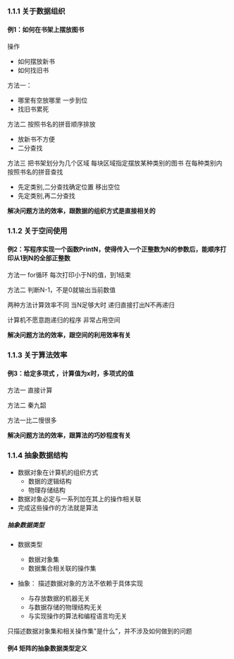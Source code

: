 ### 1.1.1 关于数据组织

#### 例1：如何在书架上摆放图书

操作

- 如何摆放新书
- 如何找旧书

方法一： 

- 哪里有空放哪里 一步到位
- 找旧书累死

方法二 按照书名的拼音顺序排放

- 放新书不方便
- 二分查找

方法三 把书架划分为几个区域 每块区域指定摆放某种类别的图书 在每种类别内 按照书名的拼音查找

- 先定类别,二分查找确定位置 移出空位
- 先定类别,再二分查找

**解决问题方法的效率，跟数据的组织方式是直接相关的**

### 1.1.2 关于空间使用

####  例2：写程序实现一个函数PrintN，使得传入一个正整数为N的参数后，能顺序打印从1到N的全部正整数

方法一 for循环 每次打印小于N的值，到1结束

方法二 判断N-1，不是0就输出当前数值

两种方法计算效率不同 当N足够大时 递归直接打出N不再递归

计算机不愿意跑递归的程序 非常占用空间

**解决问题方法的效率，跟空间的利用效率有关**

### 1.1.3 关于算法效率

#### 例3：给定多项式 ，计算值为x时，多项式的值

方法一 直接计算

方法二 秦九韶

方法一比二慢很多

**解决问题方法的效率，跟算法的巧妙程度有关**

### 1.1.4 抽象数据结构

- 数据对象在计算机的组织方式
  - 数据的逻辑结构
  - 物理存储结构
- 数据对象必定与一系列加在其上的操作相关联
- 完成这些操作的方法就是算法

##### 抽象数据类型

- 数据类型
  - 数据对象集
  - 数据集合相关联的操作集

- 抽象： 描述数据对象的方法不依赖于具体实现
  - 与存放数据的机器无关
  - 与数据存储的物理结构无关
  - 与实现操作的算法和编程语言均无关

只描述数据对象集和相关操作集"是什么"，并不涉及如何做到的问题

#### 例4 矩阵的抽象数据类型定义